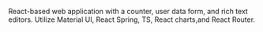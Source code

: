 React-based web application with a counter, user data form, and rich text editors. Utilize Material UI, React Spring, TS, React charts,and React Router.

